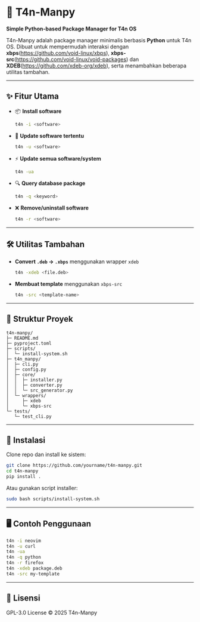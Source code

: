 # 🌱 T4n-Manpy  
**Simple Python-based Package Manager for T4n OS**

T4n-Manpy adalah package manager minimalis berbasis **Python** untuk T4n OS.
Dibuat untuk mempermudah interaksi dengan **xbps**(https://github.com/void-linux/xbps), **xbps-src**(https://github.com/void-linux/void-packages) dan **XDEB**(https://github.com/xdeb-org/xdeb), serta menambahkan beberapa utilitas tambahan.

---

## ✨ Fitur Utama
- 📦 **Install software**
  ```bash
  t4n -i <software>
  ```
- 🔄 **Update software tertentu**
  ```bash
  t4n -u <software>
  ```
- ⚡ **Update semua software/system**
  ```bash
  t4n -ua
  ```
- 🔍 **Query database package**
  ```bash
  t4n -q <keyword>
  ```
- ❌ **Remove/uninstall software**
  ```bash
  t4n -r <software>
  ```

---

## 🛠️ Utilitas Tambahan
- **Convert `.deb` → `.xbps`** menggunakan wrapper `xdeb`
  ```bash
  t4n -xdeb <file.deb>
  ```
- **Membuat template** menggunakan `xbps-src`
  ```bash
  t4n -src <template-name>
  ```

---

## 📂 Struktur Proyek
```
t4n-manpy/
├─ README.md
├─ pyproject.toml
├─ scripts/
│  └─ install-system.sh
├─ t4n_manpy/
│  ├─ cli.py
│  ├─ config.py
│  ├─ core/
│  │  ├─ installer.py
│  │  ├─ converter.py
│  │  └─ src_generator.py
│  └─ wrappers/
│     ├─ xdeb
│     └─ xbps-src
└─ tests/
   └─ test_cli.py
```

---

## 🚀 Instalasi
Clone repo dan install ke sistem:
```bash
git clone https://github.com/yourname/t4n-manpy.git
cd t4n-manpy
pip install .
```

Atau gunakan script installer:
```bash
sudo bash scripts/install-system.sh
```

---

## 🖥️ Contoh Penggunaan
```bash
t4n -i neovim
t4n -u curl
t4n -ua
t4n -q python
t4n -r firefox
t4n -xdeb package.deb
t4n -src my-template
```

---

## 📜 Lisensi
GPL-3.0 License © 2025 T4n-Manpy
